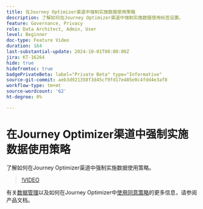 ```yaml
---
title: 在Journey Optimizer渠道中强制实施数据使用策略
description: 了解如何在Journey Optimizer渠道中强制实施数据使用标签设置。
feature: Governance, Privacy
role: Data Architect, Admin, User
level: Beginner
doc-type: Feature Video
duration: 164
last-substantial-update: 2024-10-01T00:00:00Z
jira: KT-16264
hide: true
hidefromtoc: true
badgePrivateBeta: label="Private Beta" type="Informative"
source-git-commit: aeb3d921358f3d45cf9fd17e485e0c4fdd4e3af8
workflow-type: tm+mt
source-wordcount: '62'
ht-degree: 0%

---
```



# 在Journey Optimizer渠道中强制实施数据使用策略

了解如何在Journey Optimizer渠道中强制实施数据使用策略。

>[!VIDEO](https://video.tv.adobe.com/v/3434901/?learn=on)

有关[数据管理](https://experienceleague.adobe.com/en/docs/journey-optimizer/using/privacy/action-privacy-restricted)以及如何在Journey Optimizer中[使用同意策略](https://experienceleague.adobe.com/en/docs/journey-optimizer/using/privacy/consent/consent-restricted)的更多信息，请参阅产品文档。